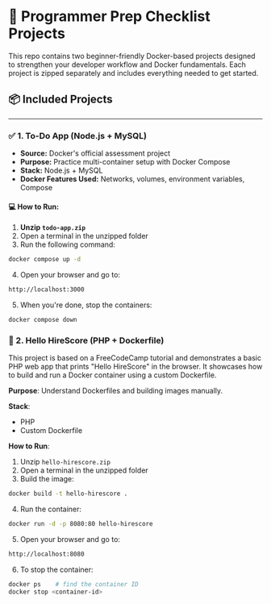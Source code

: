 # 🧠 Programmer Prep Checklist Projects

This repo contains two beginner-friendly Docker-based projects designed to strengthen your developer workflow and Docker fundamentals. Each project is zipped separately and includes everything needed to get started.

## 📦 Included Projects

---

### ✅ 1. **To-Do App (Node.js + MySQL)**

- **Source:** Docker's official assessment project
- **Purpose:** Practice multi-container setup with Docker Compose
- **Stack:** Node.js + MySQL
- **Docker Features Used:** Networks, volumes, environment variables, Compose

#### 💻 How to Run:

1. **Unzip `todo-app.zip`**
2. Open a terminal in the unzipped folder
3. Run the following command:

```bash
docker compose up -d
```
4. Open your browser and go to:

```bash
http://localhost:3000
```
5. When you're done, stop the containers:

```bash
docker compose down
```
### 👋 2. Hello HireScore (PHP + Dockerfile)

This project is based on a FreeCodeCamp tutorial and demonstrates a basic PHP web app that prints "Hello HireScore" in the browser. It showcases how to build and run a Docker container using a custom Dockerfile.

**Purpose**: Understand Dockerfiles and building images manually.

**Stack**:
- PHP
- Custom Dockerfile

**How to Run**:
1. Unzip `hello-hirescore.zip`  
2. Open a terminal in the unzipped folder  
3. Build the image:

```bash
docker build -t hello-hirescore .
```
4. Run the container:

```bash
docker run -d -p 8080:80 hello-hirescore
```
5. Open your browser and go to:

```bash
http://localhost:8080
```
6. To stop the container:

```bash
docker ps    # find the container ID
docker stop <container-id>
```
